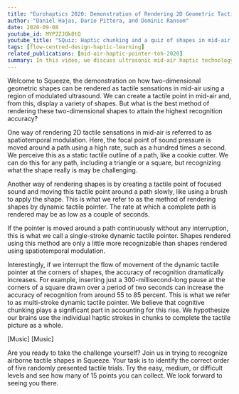 ```yaml
---
title: "Eurohaptics 2020: Demonstration of Rendering 2D Geometric Tactile Shapes in Mid-Air"
author: "Daniel Hajas, Dario Pittera, and Dominic Ransom"
date: 2020-09-08
youtube_id: MYP2ZJQk8tQ
youtube_title: "SQuiz: Haptic chunking and a quiz of shapes in mid-air (Eurohaptics 2020 demonstration)"
tags: [flow-centred-design-haptic-learning]
related_publications: [mid-air-haptic-pointer-toh-2020]
summary: In this video, we discuss ultrasonic mid-air haptic technology. More specifically, we illustrate how the technology uses focused, and modulated ultrasound to create tactile sensations in mid-air. Then, we introduce the concept of a dynamic tactile pointer (DTP). We also distinguish between a single-stroke, and a multi-stroke DTP. Contrasting these two novel methods of haptic rendering techniques, we illustrate how multi-stroke dynamic tactile pointers are more suitable for rendering tactile shapes in mid-air. For the purpose of the Eurohaptics 2020 demo session, we introduce SQuiz, a shape quiz, where you can try to feel the shapes and identify them at three difficulty levels, rendered in three different ways.
---
```


Welcome to Squeeze, the demonstration on how two-dimensional geometric shapes can be rendered as tactile sensations in mid-air using a region of modulated ultrasound. We can create a tactile point in mid-air and, from this, display a variety of shapes. But what is the best method of rendering these two-dimensional shapes to attain the highest recognition accuracy?

One way of rendering 2D tactile sensations in mid-air is referred to as spatiotemporal modulation. Here, the focal point of sound pressure is moved around a path using a high rate, such as a hundred times a second. We perceive this as a static tactile outline of a path, like a cookie cutter. We can do this for any path, including a triangle or a square, but recognizing what the shape really is may be challenging.

Another way of rendering shapes is by creating a tactile point of focused sound and moving this tactile point around a path slowly, like using a brush to apply the shape. This is what we refer to as the method of rendering shapes by dynamic tactile pointer. The rate at which a complete path is rendered may be as low as a couple of seconds.

If the pointer is moved around a path continuously without any interruption, this is what we call a single-stroke dynamic tactile pointer. Shapes rendered using this method are only a little more recognizable than shapes rendered using spatiotemporal modulation.

Interestingly, if we interrupt the flow of movement of the dynamic tactile pointer at the corners of shapes, the accuracy of recognition dramatically increases. For example, inserting just a 300-millisecond-long pause at the corners of a square drawn over a period of two seconds can increase the accuracy of recognition from around 55 to 85 percent. This is what we refer to as multi-stroke dynamic tactile pointer. We believe that cognitive chunking plays a significant part in accounting for this rise. We hypothesize our brains use the individual haptic strokes in chunks to complete the tactile picture as a whole.

\[Music]
\[Music]

Are you ready to take the challenge yourself? Join us in trying to recognize airborne tactile shapes in Squeeze. Your task is to identify the correct order of five randomly presented tactile trials. Try the easy, medium, or difficult levels and see how many of 15 points you can collect. We look forward to seeing you there.
